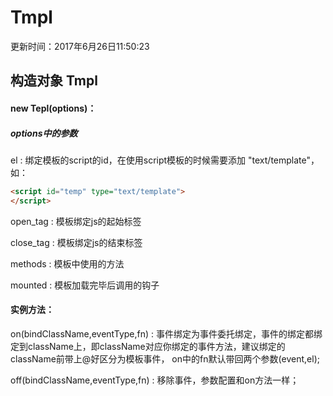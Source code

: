 # Tmpl

更新时间：2017年6月26日11:50:23

## 构造对象 Tmpl

#### new Tepl(options)：

##### options中的参数

el : 绑定模板的script的id，在使用script模板的时候需要添加 "text/template"，如：

```html
<script id="temp" type="text/template">
</script>
```

open_tag : 模板绑定js的起始标签

close_tag : 模板绑定js的结束标签

methods : 模板中使用的方法

mounted : 模板加载完毕后调用的钩子

#### 实例方法：

on(bindClassName,eventType,fn) : 事件绑定为事件委托绑定，事件的绑定都绑定到className上，即className对应你绑定的事件方法，建议绑定的className前带上@好区分为模板事件，
on中的fn默认带回两个参数(event,el);

off(bindClassName,eventType,fn) : 移除事件，参数配置和on方法一样；




